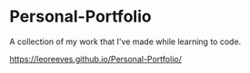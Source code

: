 # Personal-Portfolio
A collection of my work that I've made while learning to code.

https://leoreeves.github.io/Personal-Portfolio/
